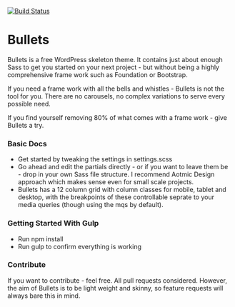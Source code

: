 [![Build Status](https://travis-ci.org/brightonmike/Bullets.svg?branch=master)](https://travis-ci.org/brightonmike/Bullets)

Bullets
=======

Bullets is a free WordPress skeleton theme. It contains just about enough Sass to get you started on your next project - but without being a highly comprehensive frame work such as Foundation or Bootstrap.

If you need a frame work with all the bells and whistles - Bullets is not the tool for you. There are no carousels, no complex variations to serve every possible need. 

If you find yourself removing 80% of what comes with a frame work - give Bullets a try.

### Basic Docs

- Get started by tweaking the settings in settings.scss
- Go ahead and edit the partials directly - or if you want to leave them be - drop in your own Sass file structure. I recommend Aotmic Design approach which makes sense even for small scale projects.
- Bullets has a 12 column grid with column classes for mobile, tablet and desktop, with the breakpoints of these controllable seprate to your media queries (though using the mqs by default).

### Getting Started With Gulp
- Run npm install
- Run gulp to confirm everything is working

### Contribute

If you want to contribute - feel free. All pull requests considered. However, the aim of Bullets is to be light weight and skinny, so feature requests will always bare this in mind.
